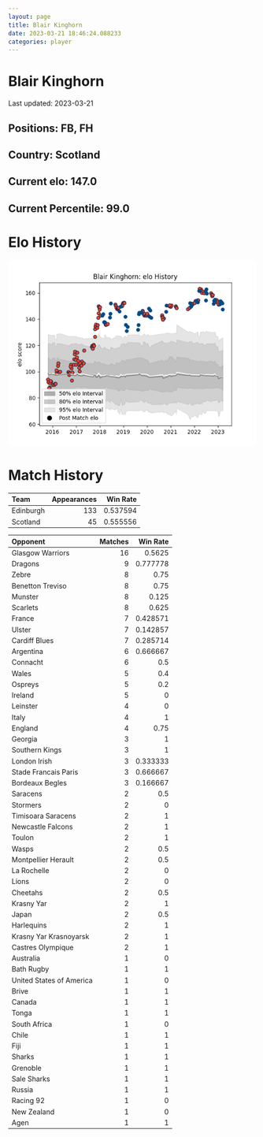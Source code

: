 ```yaml
---  
layout: page  
title: Blair Kinghorn  
date: 2023-03-21 18:46:24.088233  
categories: player  
---
```

# Blair Kinghorn


Last updated: 2023-03-21
## Positions: FB, FH

## Country: Scotland

## Current elo: 147.0

## Current Percentile: 99.0

# Elo History


![elo history](history_BlairKinghorn.png)
# Match History


| Team      |   Appearances |   Win Rate |
|:----------|--------------:|-----------:|
| Edinburgh |           133 |   0.537594 |
| Scotland  |            45 |   0.555556 |

| Opponent                 |   Matches |   Win Rate |
|:-------------------------|----------:|-----------:|
| Glasgow Warriors         |        16 |   0.5625   |
| Dragons                  |         9 |   0.777778 |
| Zebre                    |         8 |   0.75     |
| Benetton Treviso         |         8 |   0.75     |
| Munster                  |         8 |   0.125    |
| Scarlets                 |         8 |   0.625    |
| France                   |         7 |   0.428571 |
| Ulster                   |         7 |   0.142857 |
| Cardiff Blues            |         7 |   0.285714 |
| Argentina                |         6 |   0.666667 |
| Connacht                 |         6 |   0.5      |
| Wales                    |         5 |   0.4      |
| Ospreys                  |         5 |   0.2      |
| Ireland                  |         5 |   0        |
| Leinster                 |         4 |   0        |
| Italy                    |         4 |   1        |
| England                  |         4 |   0.75     |
| Georgia                  |         3 |   1        |
| Southern Kings           |         3 |   1        |
| London Irish             |         3 |   0.333333 |
| Stade Francais Paris     |         3 |   0.666667 |
| Bordeaux Begles          |         3 |   0.166667 |
| Saracens                 |         2 |   0.5      |
| Stormers                 |         2 |   0        |
| Timisoara Saracens       |         2 |   1        |
| Newcastle Falcons        |         2 |   1        |
| Toulon                   |         2 |   1        |
| Wasps                    |         2 |   0.5      |
| Montpellier Herault      |         2 |   0.5      |
| La Rochelle              |         2 |   0        |
| Lions                    |         2 |   0        |
| Cheetahs                 |         2 |   0.5      |
| Krasny Yar               |         2 |   1        |
| Japan                    |         2 |   0.5      |
| Harlequins               |         2 |   1        |
| Krasny Yar Krasnoyarsk   |         2 |   1        |
| Castres Olympique        |         2 |   1        |
| Australia                |         1 |   0        |
| Bath Rugby               |         1 |   1        |
| United States of America |         1 |   0        |
| Brive                    |         1 |   1        |
| Canada                   |         1 |   1        |
| Tonga                    |         1 |   1        |
| South Africa             |         1 |   0        |
| Chile                    |         1 |   1        |
| Fiji                     |         1 |   1        |
| Sharks                   |         1 |   1        |
| Grenoble                 |         1 |   1        |
| Sale Sharks              |         1 |   1        |
| Russia                   |         1 |   1        |
| Racing 92                |         1 |   0        |
| New Zealand              |         1 |   0        |
| Agen                     |         1 |   1        |